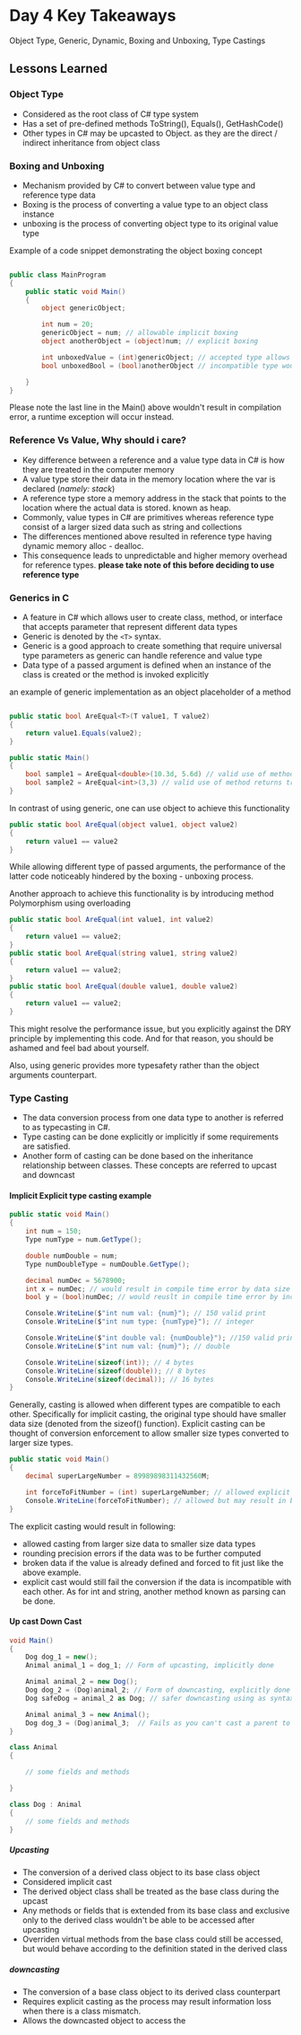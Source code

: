 
# Day 4 Key Takeaways

Object Type, Generic, Dynamic, Boxing and Unboxing, Type Castings

## Lessons Learned

### Object Type

- Considered as the root class of C# type system
- Has a set of pre-defined methods ToString(), Equals(), GetHashCode()
- Other types in C# may be upcasted to Object. as they are the direct / indirect inheritance from object class

### Boxing and Unboxing

- Mechanism provided by C# to convert between value type and reference type data
- Boxing is the process of converting a value type to an object class instance
- unboxing is the process of converting object type to its original value type

Example of a code snippet demonstrating the object boxing concept

```csharp

public class MainProgram
{
    public static void Main()
    {
        object genericObject;

        int num = 20;
        genericObject = num; // allowable implicit boxing
        object anotherObject = (object)num; // explicit boxing

        int unboxedValue = (int)genericObject; // accepted type allows explicit unboxing
        bool unboxedBool = (bool)anotherObject // incompatible type would throw InvalidCast Exception

    }
}

```

Please note the last line in the Main() above wouldn't result in compilation error, a runtime exception will occur instead.

### Reference Vs Value, Why should i care?

- Key difference between a reference and a value type data in C# is how they are treated in the computer memory
- A value type store their data in the memory location where the var is declared (*namely: stack*)
- A reference type store a memory address in the stack that points to the location where the actual data is stored. known as heap.
- Commonly, value types in C# are primitives whereas reference type consist of a larger sized data such as string and collections
- The differences mentioned above resulted in reference type having dynamic memory alloc - dealloc.
- This consequence leads to unpredictable and higher memory overhead for reference types. **please take note of this before deciding to use reference type**

### Generics in C

- A feature in C# which allows user to create class, method, or interface that accepts parameter that represent different data types
- Generic is denoted by the `<T>` syntax.
- Generic is a good approach to create something that require universal type parameters as generic can handle reference and value type
- Data type of a passed argument is defined when an instance of the class is created or the method is invoked explicitly

an example of generic implementation as an object placeholder of a method

```csharp

public static bool AreEqual<T>(T value1, T value2)
{
    return value1.Equals(value2);
}

public static Main()
{
    bool sample1 = AreEqual<double>(10.3d, 5.6d) // valid use of method returns false
    bool sample2 = AreEqual<int>(3,3) // valid use of method returns true
}

```

In contrast of using generic, one can use object to achieve this functionality

```csharp
public static bool AreEqual(object value1, object value2)
{
    return value1 == value2
}
```

While allowing different type of passed arguments, the performance of the latter code noticeably hindered by the boxing - unboxing process.

Another approach to achieve this functionality is by introducing method Polymorphism using overloading

```csharp
public static bool AreEqual(int value1, int value2)
{
    return value1 == value2;
}
public static bool AreEqual(string value1, string value2)
{
    return value1 == value2;
}
public static bool AreEqual(double value1, double value2)
{
    return value1 == value2;
}
```

This might resolve the performance issue, but you explicitly against the DRY principle by implementing this code. And for that reason, you should be ashamed and feel bad about yourself.

Also, using generic provides more typesafety rather than the object arguments counterpart.

### Type Casting

- The data conversion process from one data type to another is referred to as typecasting in C#.
- Type casting can be done explicitly or implicitly if some requirements are satisfied.
- Another form of casting can be done based on the inheritance relationship between classes. These concepts are referred to upcast and downcast

#### Implicit Explicit type casting example

```csharp
public static void Main()
{
    int num = 150;
    Type numType = num.GetType();

    double numDouble = num;
    Type numDoubleType = numDouble.GetType();

    decimal numDec = 5678900;
    int x = numDec; // would result in compile time error by data size issues
    bool y = (bool)numDec; // would reuslt in compile time error by incompatibility

    Console.WriteLine($"int num val: {num}"); // 150 valid print
    Console.WriteLine($"int num type: {numType}"); // integer

    Console.WriteLine($"int double val: {numDouble}"); //150 valid print
    Console.WriteLine($"int num val: {num}"); // double

    Console.WriteLine(sizeof(int)); // 4 bytes
    Console.WriteLine(sizeof(double)); // 8 bytes
    Console.WriteLine(sizeof(decimal)); // 16 bytes
}
```

Generally, casting is allowed when different types are compatible to each other. Specifically for implicit casting, the original type should have smaller data size (denoted from the sizeof() function). Explicit casting can be thought of conversion enforcement to allow smaller size types converted to larger size types.

```csharp
public static void Main()
{
    decimal superLargeNumber = 89989898311432560M;

    int forceToFitNumber = (int) superLargeNumber; // allowed explicit cast
    Console.WriteLine(forceToFitNumber); // allowed but may result in broken data
}
```

The explicit casting would result in following:

- allowed casting from larger size data to smaller size data types
- rounding precision errors if the data was to be further computed
- broken data if the value is already defined and forced to fit just like the above example.
- explicit cast would still fail the conversion if the data is incompatible with each other. As for int and string, another method known as parsing can be done.

#### Up cast Down Cast

```csharp
void Main()
{
    Dog dog_1 = new();
    Animal animal_1 = dog_1; // Form of upcasting, implicitly done

    Animal animal_2 = new Dog();
    Dog dog_2 = (Dog)animal_2; // Form of downcasting, explicitly done
    Dog safeDog = animal_2 as Dog; // safer downcasting using as syntax

    Animal animal_3 = new Animal();
    Dog dog_3 = (Dog)animal_3;  // Fails as you can't cast a parent to a child
}

class Animal
{

    // some fields and methods

}

class Dog : Animal
{
    // some fields and methods
}
```

##### Upcasting

- The conversion of a derived class object to its base class object
- Considered implicit cast
- The derived object class shall be treated as the base class during the upcast
- Any methods or fields that is extended from its base class and exclusive only to the derived class wouldn't be able to be accessed after upcasting
- Overriden virtual methods from the base class could still be accessed, but would behave according to the definition stated in the derived class

##### downcasting

- The conversion of a base class object to its derived class counterpart
- Requires explicit casting as the process may result information loss when there is a class mismatch.
- Allows the downcasted object to access the 